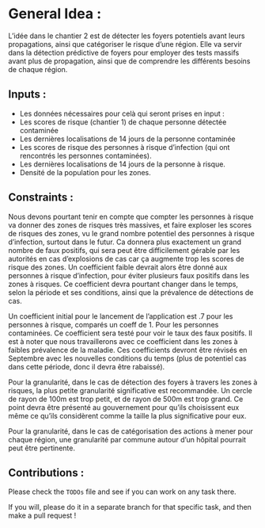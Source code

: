 # General Idea :

L’idée dans le chantier 2 est de détecter les foyers potentiels avant leurs propagations, ainsi que catégoriser le risque d’une région. Elle va servir dans la détection prédictive de foyers pour employer des tests massifs avant plus de propagation, ainsi que de comprendre les différents besoins de chaque région.

## Inputs :

- Les données nécessaires pour celà qui seront prises en input : 
- Les scores de risque (chantier 1) de chaque personne détectée contaminée
- Les dernières localisations de 14 jours de la personne contaminée 
- Les scores de risque des personnes à risque d’infection (qui ont rencontrés les personnes contaminées).
- Les dernières localisations de 14 jours de la personne à risque.
- Densité de la population pour les zones. 

## Constraints :

Nous devons pourtant tenir en compte que compter les personnes à risque va donner des zones de risques très massives, et faire exploser les scores de risques des zones, vu le grand nombre potentiel des personnes à risque d’infection, surtout dans le futur. Ca donnera plus exactement un grand nombre de faux positifs, qui sera peut être difficilement gérable par les autorités en cas d’explosions de cas car ça augmente trop les scores de risque des zones.
Un coefficient faible devrait alors être donné aux personnes à risque d’infection, pour éviter plusieurs faux positifs dans les zones à risques. Ce coefficient devra pourtant changer dans le temps, selon la période et ses conditions, ainsi que la prévalence de détections de cas.

Un coefficient initial pour le lancement de l’application est .7 pour les personnes à risque, comparés un coeff de 1. Pour les personnes contaminées. Ce coefficient sera testé pour voir le taux des faux positifs. Il est à noter que nous travaillerons avec ce coefficient dans les zones à faibles prévalence de la maladie.
Ces coefficients devront être révisés en Septembre avec les nouvelles conditions du temps (plus de potentiel cas dans cette période, donc il devra être rabaissé).

Pour la granularité, dans le cas de détection des foyers à travers les zones à risques, la plus petite granularité significative est recommandée. Un cercle de rayon de 100m est trop petit, et de rayon de 500m est trop grand. Ce point devra être présenté au gouvernement pour qu’ils choisissent eux même ce qu’ils considèrent comme la taille la plus significative pour eux.

Pour la granularité, dans le cas de catégorisation des actions à mener pour chaque région, une granularité par commune autour d’un hôpital pourrait peut être pertinente.

## Contributions : 

Please check the `TODOs` file and see if you can work on any task there.

If you will, please do it in a separate branch for that specific task, and then make a pull request !
